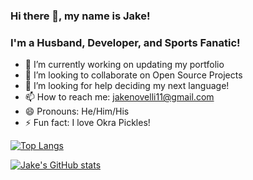 ### Hi there 👋, my name is Jake!

### I'm a Husband, Developer, and Sports Fanatic!

- 🔭 I’m currently working on updating my portfolio
- 👯 I’m looking to collaborate on Open Source Projects
- 🤔 I’m looking for help deciding my next language!
- 📫 How to reach me: jakenovelli11@gmail.com
- 😄 Pronouns: He/Him/His
- ⚡ Fun fact: I love Okra Pickles!


[![Top Langs](https://github-readme-stats.vercel.app/api/top-langs/?username=dnovelli1&theme=merko&layout=compact)](https://github.com/anuraghazra/github-readme-stats)



[![Jake's GitHub stats](https://github-readme-stats.vercel.app/api?username=dnovelli1&theme=merko)](https://github.com/dnovelli1)

